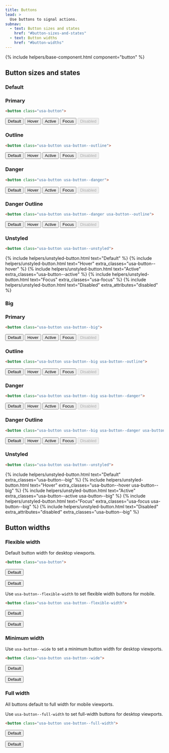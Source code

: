 ```yaml
---
title: Buttons
lead: >
  Use buttons to signal actions.
subnav:
  - text: Button sizes and states
    href: "#button-sizes-and-states"
  - text: Button widths
    href: "#button-widths"
---
```


{% include helpers/base-component.html component="button" %}

## Button sizes and states

### Default

### Primary

```html
<button class="usa-button">
```

<div>
  <button class="usa-button">Default</button>
  <button class="usa-button usa-button--hover">Hover</button>
  <button class="usa-button usa-button--active">Active</button>
  <button class="usa-button usa-focus">Focus</button>
  <button class="usa-button" disabled>Disabled</button>
</div>

### Outline

```html
<button class="usa-button usa-button--outline">
```

<div>
  <button class="usa-button usa-button--outline">Default</button>
  <button class="usa-button usa-button--outline usa-button--hover">Hover</button>
  <button class="usa-button usa-button--outline usa-button--active">Active</button>
  <button class="usa-button usa-button--outline usa-focus">Focus</button>
  <button class="usa-button usa-button--outline" disabled>Disabled</button>
</div>

### Danger

```html
<button class="usa-button usa-button--danger">
```

<div>
  <button class="usa-button usa-button--danger">Default</button>
  <button class="usa-button usa-button--danger usa-button--hover">Hover</button>
  <button class="usa-button usa-button--danger usa-button--active">Active</button>
  <button class="usa-button usa-button--danger usa-focus">Focus</button>
  <button class="usa-button usa-button--danger" disabled>Disabled</button>
</div>

### Danger Outline

```html
<button class="usa-button usa-button--danger usa-button--outline">
```

<div>
  <button class="usa-button usa-button--danger usa-button--outline">Default</button>
  <button class="usa-button usa-button--danger usa-button--outline usa-button--hover">Hover</button>
  <button class="usa-button usa-button--danger usa-button--outline usa-button--active">Active</button>
  <button class="usa-button usa-button--danger usa-button--outline usa-focus">Focus</button>
  <button class="usa-button usa-button--danger usa-button--outline" disabled>Disabled</button>
</div>

### Unstyled

```html
<button class="usa-button usa-button--unstyled">
```

<div>
  {% include helpers/unstyled-button.html text="Default" %}
  {% include helpers/unstyled-button.html text="Hover" extra_classes="usa-button--hover" %}
  {% include helpers/unstyled-button.html text="Active" extra_classes="usa-button--active" %}
  {% include helpers/unstyled-button.html text="Focus" extra_classes="usa-focus" %}
  {% include helpers/unstyled-button.html text="Disabled" extra_attributes="disabled" %}
</div>

### Big

### Primary

```html
<button class="usa-button usa-button--big">
```

<div>
  <button class="usa-button usa-button--big">Default</button>
  <button class="usa-button usa-button--big usa-button--hover">Hover</button>
  <button class="usa-button usa-button--big usa-button--active">Active</button>
  <button class="usa-button usa-button--big usa-focus">Focus</button>
  <button class="usa-button usa-button--big" disabled>Disabled</button>
</div>

### Outline

```html
<button class="usa-button usa-button--big usa-button--outline">
```

<div>
  <button class="usa-button usa-button--big usa-button--outline">Default</button>
  <button class="usa-button usa-button--big usa-button--outline usa-button--hover">Hover</button>
  <button class="usa-button usa-button--big usa-button--outline usa-button--active">Active</button>
  <button class="usa-button usa-button--big usa-button--outline usa-focus">Focus</button>
  <button class="usa-button usa-button--big usa-button--outline" disabled>Disabled</button>
</div>

### Danger

```html
<button class="usa-button usa-button--big usa-button--danger">
```

<div>
  <button class="usa-button usa-button--big usa-button--danger">Default</button>
  <button class="usa-button usa-button--big usa-button--danger usa-button--hover">Hover</button>
  <button class="usa-button usa-button--big usa-button--danger usa-button--active">Active</button>
  <button class="usa-button usa-button--big usa-button--danger usa-focus">Focus</button>
  <button class="usa-button usa-button--big usa-button--danger" disabled>Disabled</button>
</div>

### Danger Outline

```html
<button class="usa-button usa-button--big usa-button--danger usa-button--outline">
```

<div>
  <button class="usa-button usa-button--big usa-button--danger usa-button--outline">Default</button>
  <button class="usa-button usa-button--big usa-button--danger usa-button--outline usa-button--hover">Hover</button>
  <button class="usa-button usa-button--big usa-button--danger usa-button--outline usa-button--active">Active</button>
  <button class="usa-button usa-button--big usa-button--danger usa-button--outline usa-focus">Focus</button>
  <button class="usa-button usa-button--big usa-button--danger usa-button--outline" disabled>Disabled</button>
</div>

### Unstyled

```html
<button class="usa-button usa-button--unstyled">
```

<div>
  {% include helpers/unstyled-button.html text="Default" extra_classes="usa-button--big" %}
  {% include helpers/unstyled-button.html text="Hover" extra_classes="usa-button--hover usa-button--big" %}
  {% include helpers/unstyled-button.html text="Active" extra_classes="usa-button--active usa-button--big" %}
  {% include helpers/unstyled-button.html text="Focus" extra_classes="usa-focus usa-button--big" %}
  {% include helpers/unstyled-button.html text="Disabled" extra_attributes="disabled" extra_classes="usa-button--big" %}
</div>

## Button widths

### Flexible width

Default button width for desktop viewports.

```html
<button class="usa-button">
```

<button class="usa-button">Default</button>

<button class="usa-button usa-button--big">Default</button>

Use `usa-button--flexible-width` to set flexible width buttons for mobile.

```html
<button class="usa-button usa-button--flexible-width">
```

<button class="usa-button usa-button--flexible-width">Default</button>

<button class="usa-button usa-button--flexible-width usa-button--big">Default</button>

### Minimum width

Use `usa-button--wide` to set a minimum button width for desktop viewports.

```html
<button class="usa-button usa-button--wide">
```

<button class="usa-button usa-button--wide">Default</button>

<button class="usa-button usa-button--wide usa-button--big">Default</button>

### Full width

All buttons default to full width for mobile viewports.

Use `usa-button--full-width` to set full-width buttons for desktop viewports.

```html
<button class="usa-button use-button--full-width">
```

<button class="usa-button usa-button--full-width">Default</button>

<button class="usa-button usa-button--full-width usa-button--big">Default</button>
